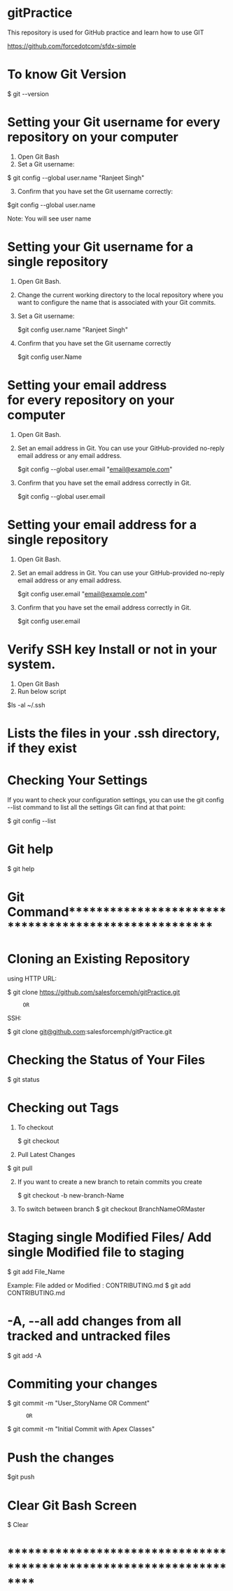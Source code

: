 # gitPractice
This repository is used for GitHub practice and learn how to use GIT

https://github.com/forcedotcom/sfdx-simple
# To know Git Version
$ git --version

# Setting your Git username for every repository on your computer
1. Open Git Bash
2. Set a Git username:

  $ git config --global user.name "Ranjeet Singh"
  
3. Confirm that you have set the Git username correctly:

  $git config --global user.name
  
Note: You will see user name

# Setting your Git username for a single repository
1. Open Git Bash.
2. Change the current working directory to the local repository where you want to configure the name that is associated with your Git commits.
3. Set a Git username: 

   $git config user.name "Ranjeet Singh"
   
4. Confirm that you have set the Git username correctly

   $git config user.Name

# Setting your email address for every repository on your computer
1. Open Git Bash.
2. Set an email address in Git. You can use your GitHub-provided no-reply email address or any email address.

   $git config --global user.email "email@example.com"
   
3. Confirm that you have set the email address correctly in Git.

   $git config --global user.email

# Setting your email address for a single repository
1. Open Git Bash.
2. Set an email address in Git. You can use your GitHub-provided no-reply email address or any email address.

   $git config user.email "email@example.com"
   
3. Confirm that you have set the email address correctly in Git.

   $git config user.email
   
# Verify SSH key Install or not in your system.
1. Open Git Bash
2. Run below script

  $ls -al ~/.ssh
  
# Lists the files in your .ssh directory, if they exist

# Checking Your Settings
If you want to check your configuration settings, you can use the git config --list command to list all the settings Git can find at that point:

$ git config --list

# Git help
$ git help


# Git Command*****************************************************

# Cloning an Existing Repository
using HTTP URL:

$ git clone https://github.com/salesforcemph/gitPractice.git

         OR
SSH:

$ git clone git@github.com:salesforcemph/gitPractice.git

# Checking the Status of Your Files

$ git status

# Checking out Tags
1. To checkout 

   $ git checkout
  
  2. Pull Latest Changes
   
   $ git pull
    
2. If you want to create a new branch to retain commits you create

   $ git checkout -b new-branch-Name
   
3. To switch between branch
  $ git checkout BranchNameORMaster
  
# Staging single Modified Files/ Add single Modified file to staging
$ git add File_Name

Example:
File added or Modified : CONTRIBUTING.md
$ git add CONTRIBUTING.md

#  -A, --all add changes from all tracked and untracked files
$ git add -A

# Commiting your changes 
$ git commit -m "User_StoryName OR Comment"

          OR
          
$ git commit -m "Initial Commit with Apex Classes"


# Push the changes
$git push

# Clear Git Bash Screen
$ Clear
# ********************************************************************

